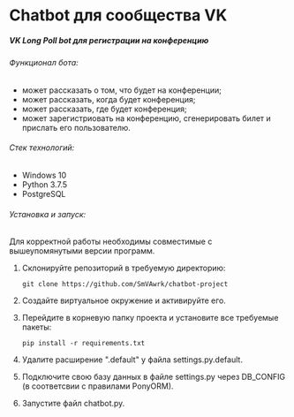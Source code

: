 # Chatbot для сообщества VK
##### VK Long Poll bot для регистрации на конференцию
###### Функционал бота:
- может рассказать о том, что будет на конференции;
- может рассказать, когда будет конференция;
- может рассказать, где будет конференция;
- может зарегистриовать на конференцию, сгенерировать билет и прислать его пользователю.

###### Стек технологий:
+ Windows 10
+ Python 3.7.5
+ PostgreSQL 

###### Установка и запуск:
Для корректной работы необходимы совместимые с вышеупомянутыми версии программ. 

1. Склонируйте репозиторий в требуемую директорию:

   `git clone https://github.com/SmVAwrk/chatbot-project`

2. Создайте виртуальное окружение и активируйте его.

3. Перейдите в корневую папку проекта и установите все требуемые пакеты:

    `pip install -r requirements.txt`

4. Удалите расширение ".default" у файла settings.py.default.
  
5. Подключите свою базу данных в файле settings.py через DB_CONFIG (в соответсвии с правилами PonyORM).

6. Запустите файл chatbot.py.